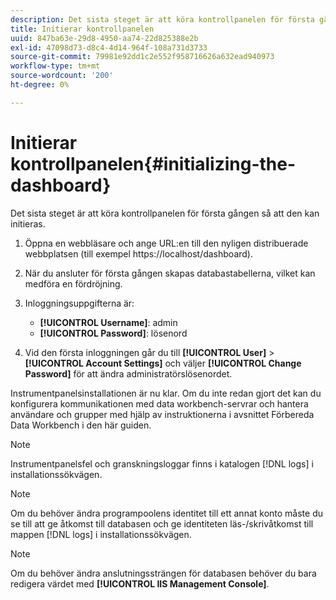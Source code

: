 ```yaml
---
description: Det sista steget är att köra kontrollpanelen för första gången så att den kan initieras.
title: Initierar kontrollpanelen
uuid: 847ba63e-29d8-4950-aa74-22d825388e2b
exl-id: 47098d73-d8c4-4d14-964f-108a731d3733
source-git-commit: 79981e92dd1c2e552f958716626a632ead940973
workflow-type: tm+mt
source-wordcount: '200'
ht-degree: 0%

---
```


# Initierar kontrollpanelen{#initializing-the-dashboard}

Det sista steget är att köra kontrollpanelen för första gången så att den kan initieras.

1. Öppna en webbläsare och ange URL:en till den nyligen distribuerade webbplatsen (till exempel https://localhost/dashboard).
1. När du ansluter för första gången skapas databastabellerna, vilket kan medföra en fördröjning.
1. Inloggningsuppgifterna är:

   * **[!UICONTROL Username]**: admin
   * **[!UICONTROL Password]**: lösenord

1. Vid den första inloggningen går du till **[!UICONTROL User]** > **[!UICONTROL Account Settings]** och väljer **[!UICONTROL Change Password]** för att ändra administratörslösenordet.

Instrumentpanelsinstallationen är nu klar. Om du inte redan gjort det kan du konfigurera kommunikationen med data workbench-servrar och hantera användare och grupper med hjälp av instruktionerna i avsnittet Förbereda Data Workbench i den här guiden.

>[!NOTE]
>
>Instrumentpanelsfel och granskningsloggar finns i katalogen [!DNL logs] i installationssökvägen.

>[!NOTE]
>
>Om du behöver ändra programpoolens identitet till ett annat konto måste du se till att ge åtkomst till databasen och ge identiteten läs-/skrivåtkomst till mappen [!DNL logs] i installationssökvägen.

>[!NOTE]
>
>Om du behöver ändra anslutningssträngen för databasen behöver du bara redigera värdet med **[!UICONTROL IIS Management Console]**.
